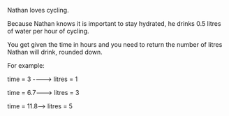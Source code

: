 Nathan loves cycling.

Because Nathan knows it is important to stay hydrated, he drinks 0.5 litres of water per hour of cycling.

You get given the time in hours and you need to return the number of litres Nathan will drink, rounded down.

For example:

time = 3 ----> litres = 1

time = 6.7---> litres = 3

time = 11.8--> litres = 5
